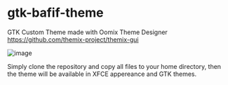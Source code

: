 # gtk-bafif-theme

GTK Custom Theme made with Oomix Theme Designer https://github.com/themix-project/themix-gui

![image](https://user-images.githubusercontent.com/117944088/205545087-e7c359f3-6754-4d4d-bd97-4b9df87225e2.png)

Simply clone the repository and copy all files to your home directory, then the theme will be available in XFCE appereance and GTK themes.
